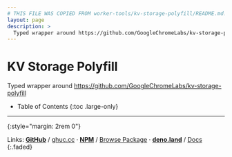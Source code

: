 ```yaml
---
# THIS FILE WAS COPIED FROM worker-tools/kv-storage-polyfill/README.md! DO NOT MODIFY DIRECTLY!
layout: page
description: >
  Typed wrapper around https://github.com/GoogleChromeLabs/kv-storage-polyfill
---
```


# KV Storage Polyfill

Typed wrapper around <https://github.com/GoogleChromeLabs/kv-storage-polyfill>

<noscript></noscript>
* Table of Contents
{:toc .large-only}

***
{:style="margin: 2rem 0"}

Links:
[__GitHub__](https://github.com/worker-tools/kv-storage-polyfill)
/ [ghuc.cc](https://ghuc.cc/worker-tools/kv-storage-polyfill/index.ts)
· [__NPM__](https://www.npmjs.com/package/@worker-tools/kv-storage-polyfill) 
/ [Browse Package](https://unpkg.com/browse/@worker-tools/kv-storage-polyfill/)
· [__deno.land__](https://deno.land/x/kv_storage_polyfill)
/ [Docs](https://doc.deno.land/https://raw.githubusercontent.com/worker-tools/kv-storage-polyfill/master/index.ts)
{:.faded}
<br/>